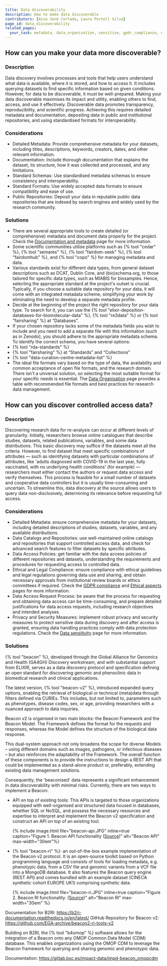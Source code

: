 ```yaml
---
title: Data discoverability
description: How to make data discoverable
contributors: [Aina Jené Cortada, Laura Portell Silva]
page_id: data_discoverability
related_pages: 
  your_task: metadata, data_organisation, sensitive, gpdr_compliance, ethics
---
```


## How can you make your data more discoverable?
 
### Description

Data discovery involves processes and tools that help users understand what data is available, where it is stored, and how to access it. It includes querying datasets to find specific information based on given conditions. However, for data to be discoverable, it must be well-prepared. Making your data discoverable maximises its impact and utility, enabling others to find, access, and use it effectively. Discoverable data promotes transparency, reproducibility, and scientific progress. Achieving this requires detailed metadata and documentation, depositing data in public and institutional repositories, and using standardised formats for interoperability.

### Considerations

* Detailed Metadata: Provide comprehensive metadata for your datasets, including titles, descriptions, keywords, creators, dates, and other relevant information.
* Documentation: Include thorough documentation that explains the dataset, its structure, how it was collected and processed, and any limitations.
* Standard Schemas: Use standardised metadata schemas to ensure consistency and interoperability.
* Standard Formats: Use widely accepted data formats to ensure compatibility and ease of use.
* Public Repositories: Deposit your data in reputable public data repositories that are indexed by search engines and widely used by the research community.

### Solutions

* There are several appropriate tools to create detailed (or comprehensive) metadata and document data properly for the project. Check the [Documentation and metadata](metadata_management) page for more information.
* Some scientific communities utilise platforms such as {% tool "cedar" %}, {% tool "semares" %}, {% tool "fairdom-seek" %}, {% tool "fairdomhub" %}, and {% tool "copo" %} for managing metadata and data.
* Various standards exist for different data types, from general dataset descriptions such as DCAT, Dublin Core, and (bio)schema.org, to those tailored for specific data types, such as MIABIS for biosamples. Hence, selecting the appropriate standard at the project's outset is crucial. Typically, if you choose a suitable data repository for your data, it will come with an integrated metadata scheme, simplifying your work by eliminating the need to develop a separate metadata profile.
 * Decide at the beginning of the project the right repository for your data type. To search for it, you can use the {% tool "elixir-deposition-databases-for-biomolecular-data" %}, {% tool "re3data" %} or {% tool "fairsharing" %} at “Databases”.
 * If your chosen repository lacks some of the metadata fields you wish to include and you need to add a separate file with this information (such as in Zenodo), you should adhere to the appropriate metadata schema. To identify the correct schema, you have several options:
  * {% tool "rda-standards" %}
  * {% tool "fairsharing" %} at “Standards” and “Collections”
  * {% tool "data-curation-centre-metadata-list" %}
* The ideal file formats vary based on the type of data, the availability and common acceptance of open file formats, and the research domain. There isn't a universal solution, so selecting the most suitable format for your specific needs is essential. The [Data Organisation](data_organisation) page provides a table with recommended file formats and best practices for research data management.

## How can you discover controlled access data?
 
### Description

Discovering research data for re-analysis can occur at different levels of granularity. Initially, researchers browse online catalogues that describe studies, datasets, related publications, variables, and some data distributions. This basic discovery may suffice if the datasets meet all the criteria. However, to find dataset that meet specific combinations of attributes — such as identifying datasets with particular combinations of attributes, like 'adults diagnosed with COVID-19 in the last year, fully vaccinated, with no underlying health conditions' (for example) — researchers must either contact the authors or request data access and verify themselves. This process is feasible for a small number of datasets and cooperative data controllers but it is usually time-consuming and uncertain. To streamline this, data discovery at the source allows users to query data non-disclosively, determining its relevance before requesting full access.

### Considerations

* Detailed Metadata: ensure comprehensive metadata for your datasets, including detailed descriptions of studies, datasets, variables, and any available distributions.
* Data Catalogs and Repositories: use well-maintained online catalogs and repositories that support controlled access data, and check for advanced search features to filter datasets by specific attributes.
* Data Access Policies: get familiar with the data access policies of different repositories and datasets, understanding the requirements and procedures for requesting access to controlled data.
* Ethical and Legal Compliance: ensure compliance with ethical guidelines and legal regulations governing data use and sharing, and obtain necessary approvals from institutional review boards or ethics committees if required. Check the [GDPR compliance](gdpr_compliance) and [Ethical aspects](ethics) pages for more information.
* Data Access Request Process: be aware that the process for requesting and obtaining data access can be time-consuming, and prepare detailed justifications for data access requests, including research objectives and intended analyses.
* Privacy and Security Measures: implement robust privacy and security measures to protect sensitive data during discovery and after access is granted, ensuring data handling practices comply with data protection regulations. Check the [Data sensitivity](data_sensitivity) page for more information.

### Solutions

{% tool "beacon" %}, developed through the Global Alliance for Genomics and Health (GA4GH) Discovery workstream, and with substantial support from ELIXIR, serves as a data discovery protocol and specification defining an open standard for discovering genomic and phenoclinic data in biomedical research and clinical applications.

The latest version, {% tool "beacon-v2" %}, introduced expanded query options, enabling the retrieval of biological or technical (meta)data through filters defined via CURIEs. This includes, but not limited to, parameters such as phenotypes, disease codes, sex, or age, providing researchers with a nuanced approach to data inquiries.

Beacon v2 is organised in two main blocks: the Beacon Framework and the Beacon Model. 
The Framework defines the format for the requests and responses, whereas the Model defines the structure of the biological data response.

This dual-system approach not only broadens the scope for diverse Models – using different domains such as images, pathogens, or infectious diseases – but also reinforces the adaptability of the Framework. The overall function of these components is to provide the instructions to design a REST API that could be implemented as a stand-alone product or, preferably, extending existing data management solutions. 

Consequently, the 'beaconised' data represents a significant enhancement in data discoverability with minimal risks. Currently, there are two ways to implement a Beacon:

* API on top of existing tools: This APIs is targeted to those organizations equipped with well-organised and structured data housed in databases, whether SQL or NoSQL, and possess the necessary resources and expertise to interpret and implement the Beacon v2 specification and construct an API on top of an existing tool.

  {% include image.html file="beacon-api.JPG" inline=true caption="Figure 1. Beacon API functionality ([Source](https://docs.genomebeacons.org/implementations-options/))" alt="Beacon API" max-width="30em"%}

* {% tool "beacon-ri" %}: an out-of-the-box example implementation of the Beacon v2 protocol. It is an open-source toolkit based on Python programming language and consists of tools for loading metadata, e.g. phenotypic data, from a CSV file and genomic variants from a VCF file into a MongoDB database. It also features the Beacon query engine (REST API) and comes bundled with an example dataset (CINECA synthetic cohort EUROPE UK1) comprising synthetic data.

  {% include image.html file="beacon-ri.JPG" inline=true caption="Figure 2. Beacon RI functionality. ([Source](https://docs.genomebeacons.org/implementations-options/))" alt="Beacon RI" max-width="30em" %}

Documentation for B2RI: https://b2ri-documentation.readthedocs.io/en/latest/ 
GitHub Repository for Beacon v2: https://github.com/EGA-archive/beacon2-ri-tools-v2 

Building on B2RI, the {% tool "b4omop" %} software allows for the integration of a Beacon onto any OMOP Common Data Model (CDM) database. This enables organizations using the OMOP CDM to leverage the Beacon framework for querying and sharing genomic and phenotypic data.

Documentation: https://gitlab.bsc.es/impact-data/impd-beacon_omopcdm
